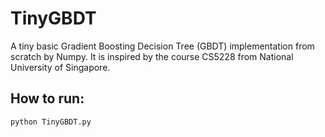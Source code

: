 # TinyGBDT
A tiny basic Gradient Boosting Decision Tree (GBDT) implementation from scratch by Numpy. It is inspired by the course CS5228 from National University of Singapore.

## How to run:
```
python TinyGBDT.py
```
